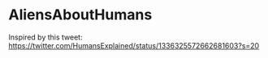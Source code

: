 # AliensAboutHumans
Inspired by this tweet: https://twitter.com/HumansExplained/status/1336325572662681603?s=20
